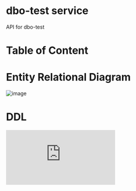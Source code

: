 # dbo-test service
API for dbo-test

# Table of Content

# Entity Relational Diagram
![image](https://github.com/user-attachments/assets/c2d0cc42-4af8-4c23-913f-615cda82ca08)

# DDL
![Link](https://github.com/FawwazAF/dbo-test/blob/main/init/01-create-schema.sql)


